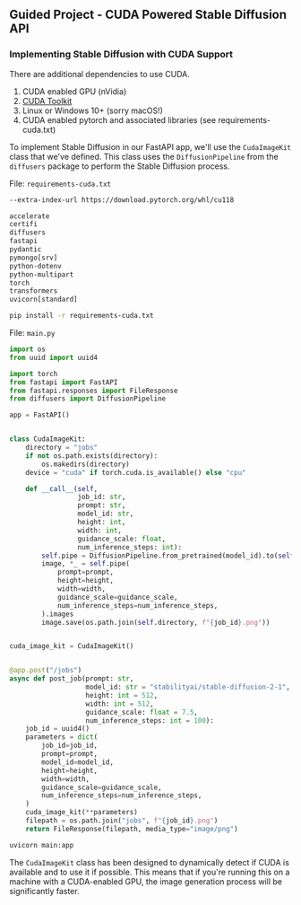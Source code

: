 ## Guided Project - CUDA Powered Stable Diffusion API

### Implementing Stable Diffusion with CUDA Support

There are additional dependencies to use CUDA.
1. CUDA enabled GPU (nVidia)
2. [CUDA Toolkit](https://developer.nvidia.com/cuda-downloads)
3. Linux or Windows 10+ (sorry macOS!)
4. CUDA enabled pytorch and associated libraries (see requirements-cuda.txt)

To implement Stable Diffusion in our FastAPI app, we'll use the `CudaImageKit` class that we've defined. This class uses the `DiffusionPipeline` from the `diffusers` package to perform the Stable Diffusion process.

File: `requirements-cuda.txt`

```requirements.txt
--extra-index-url https://download.pytorch.org/whl/cu118

accelerate
certifi
diffusers
fastapi
pydantic
pymongo[srv]
python-dotenv
python-multipart
torch
transformers
uvicorn[standard]
```

```bash
pip install -r requirements-cuda.txt
```

File: `main.py`

```python
import os
from uuid import uuid4

import torch
from fastapi import FastAPI
from fastapi.responses import FileResponse
from diffusers import DiffusionPipeline

app = FastAPI()


class CudaImageKit:
    directory = "jobs"
    if not os.path.exists(directory):
        os.makedirs(directory)
    device = "cuda" if torch.cuda.is_available() else "cpu"

    def __call__(self,
                 job_id: str,
                 prompt: str,
                 model_id: str,
                 height: int,
                 width: int,
                 guidance_scale: float,
                 num_inference_steps: int):
        self.pipe = DiffusionPipeline.from_pretrained(model_id).to(self.device)
        image, *_ = self.pipe(
            prompt=prompt,
            height=height,
            width=width,
            guidance_scale=guidance_scale,
            num_inference_steps=num_inference_steps,
        ).images
        image.save(os.path.join(self.directory, f"{job_id}.png"))


cuda_image_kit = CudaImageKit()


@app.post("/jobs")
async def post_job(prompt: str,
                   model_id: str = "stabilityai/stable-diffusion-2-1",
                   height: int = 512,
                   width: int = 512,
                   guidance_scale: float = 7.5,
                   num_inference_steps: int = 100):
    job_id = uuid4()
    parameters = dict(
        job_id=job_id,
        prompt=prompt,
        model_id=model_id,
        height=height,
        width=width,
        guidance_scale=guidance_scale,
        num_inference_steps=num_inference_steps,
    )
    cuda_image_kit(**parameters)
    filepath = os.path.join("jobs", f"{job_id}.png")
    return FileResponse(filepath, media_type="image/png")

```

```bash
uvicorn main:app
```
The `CudaImageKit` class has been designed to dynamically detect if CUDA is available and to use it if possible. This means that if you're running this on a machine with a CUDA-enabled GPU, the image generation process will be significantly faster.
